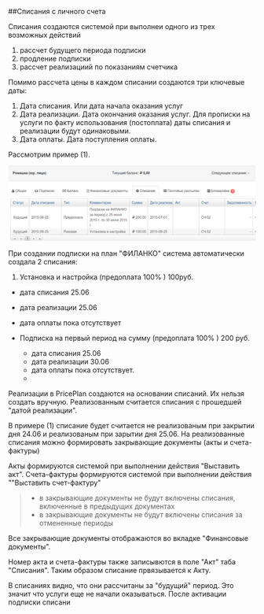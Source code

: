 ##Списания с личного счета

Списания создаются системой при выполнеи одного из трех возможных действий

1. рассчет будущего периода подписки 
2. продление подписки
3. рассчет реализациий по показаниям счетчика

Помимо рассчета цены в каждом списании создаются три ключевые даты:

1. Дата списания. Или дата начала оказания услуг
2. Дата реализации. Дата окончания оказания услуг. Для прописки на услуги по факту использования (постоплата) даты  списания и реализации будут одинаковыми. 
3. Дата оплаты. Дата поступления оплаты.



Рассмотрим пример (1). 


![charges.png](./charges.png)

При создании подписки на план "ФИЛАНКО" система автоматически создала 2 списания:

1. Установка и настройка (предоплата 100% ) 100руб.
  - дата списания 25.06
  - дата реализации 25.06
  - дата оплаты пока отсутствует  


- Подписка на первый период на сумму (предоплата 100% ) 200 руб.
  - дата списания 25.06
  - дата реализации 30.06
  - дата оплаты пока отсутствует.
  -

Реализации в PricePlan создаются на основании списаний. Их нельзя создать вручную. Реализованным считается списания с прошедшей "датой реализации".

В примере (1) списание будет считается не реализованым при закрытии дня 24.06 и реализованым при зарытии дня 25.06. 
На реализованные списания можно формировать закрывающие документы (акты и счета-фактуры)

Акты формируются системой при выполнении действия "Выставить акт". Счета-фактуры формируются системой при выполнении действия ""Выставить счет-фактуру"

> - в закрывающие документы не будут включены списания, включенные в предыдущих документах
> - в закрывающие документы не будут включены списания за отмененные периоды 

Все закрывающие документы отображаются во вкладке "Финансовые документы".

Номер акта и счета-фактуры также записывются в поле "Акт" таба "Списания". Таким образом списание првязывается к Акту.



В списаниях видно, что они рассчитаны за "будущий" период. Это значит что услуги еще не начали оказываться. 
После активации подписки списани
